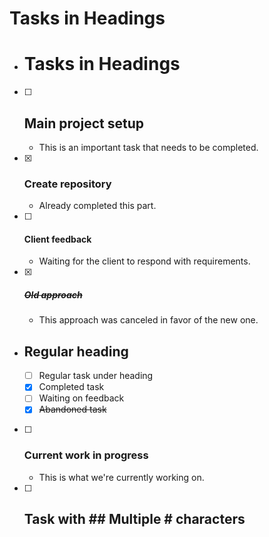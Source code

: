 # Tasks in Headings

- # Tasks in Headings
- [ ] ## Main project setup
  - This is an important task that needs to be completed.
- [x] ### Create repository
  - Already completed this part.
- [ ] #### Client feedback
  - Waiting for the client to respond with requirements.
- [x] ##### ~~Old approach~~
  - This approach was canceled in favor of the new one.
- ## Regular heading
  - [ ] Regular task under heading
  - [x] Completed task
  - [ ] Waiting on feedback
  - [x] ~~Abandoned task~~
- [ ] ### Current work in progress
  - This is what we're currently working on.
- [ ] ## Task with ## Multiple # characters